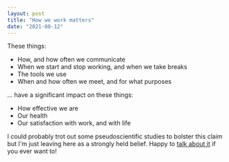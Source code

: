 ```yaml
---
layout: post
title: "How we work matters"
date: "2021-08-12"
---
```


These things:

- How, and how often we communicate
- When we start and stop working, and when we take breaks
- The tools we use
- When and how often we meet, and for what purposes

... have a significant impact on these things:

- How effective we are
- Our health
- Our satisfaction with work, and with life

I could probably trot out some pseudoscientific studies to bolster this claim but I'm just leaving here as a strongly held belief. Happy to [talk about it](https://briandavidhall.com/connect/) if you ever want to!
